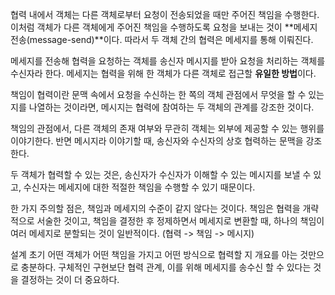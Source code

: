협력 내에서 객체는 다른 객체로부터 요청이 전송되었을 때만 
주어진 책임을 수행한다.
이처럼 객체가 다른 객체에게 주어진 책임을 수행하도록 
요청을 보내는 것이 **메세지 전송(message-send)**이다.
따라서 두 객체 간의 협력은 메세지를 통해 이뤄진다.

메세지를 전송해 협력을 요청하는 객체를 송신자
메시지를 받아 요청을 처리하는 객체를 수신자라 한다.
메세지는 협력을 위해 한 객체가 다른 객체로 접근할 **유일한 방법**이다.

책임이 협력이란 문맥 속에서 요청을 수신하는 한 쪽의 객체 관점에서 
무엇을 할 수 있는 지를 나열하는 것이라면,
메시지는 협력에 참여하는 두 객체의 관계를 강조한 것이다.

책임의 관점에서, 다른 객체의 존재 여부와 무관히 객체는 
외부에 제공할 수 있는 행위를 이야기한다.
반면 메시지라 이야기할 때, 송신자와 수신자의 상호 협력하는 문맥을 강조한다.

두 객체가 협력할 수 있는 것은, 
송신자가 수신자가 이해할 수 있는 메시지를 보낼 수 있고,
수신자는 메세지에 대한 적절한 책임을 수행할 수 있기 때문이다.

한 가지 주의할 점은, 책임과 메세지의 수준이 같지 않다는 것이다.
책임은 협력을 개략적으로 서술한 것이고,
책임을 결정한 후 정제하면서 메세지로 변환할 때, 하나의 책임이 여러 메세지로 분할되는 것이 일반적이다. (협력 -> 책임 -> 메시지)

설계 초기 어떤 객체가 어떤 책임을 가지고 어떤 방식으로 협력할 지 개요를 아는 것만으로 충분하다. 구체적인 구현보단 협력 관계, 이를 위해 메세지를 송수신 할 수 있다는 것을 결정하는 것이 더 중요하다.
